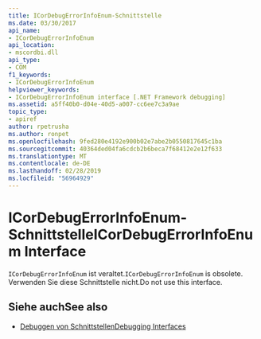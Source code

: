 ```yaml
---
title: ICorDebugErrorInfoEnum-Schnittstelle
ms.date: 03/30/2017
api_name:
- ICorDebugErrorInfoEnum
api_location:
- mscordbi.dll
api_type:
- COM
f1_keywords:
- ICorDebugErrorInfoEnum
helpviewer_keywords:
- ICorDebugErrorInfoEnum interface [.NET Framework debugging]
ms.assetid: a5ff40b0-d04e-40d5-a007-cc6ee7c3a9ae
topic_type:
- apiref
author: rpetrusha
ms.author: ronpet
ms.openlocfilehash: 9fed280e4192e900b02e7abe2b0550817645c1ba
ms.sourcegitcommit: 40364ded04fa6cdcb2b6beca7f68412e2e12f633
ms.translationtype: MT
ms.contentlocale: de-DE
ms.lasthandoff: 02/28/2019
ms.locfileid: "56964929"
---
```

# <a name="icordebugerrorinfoenum-interface"></a><span data-ttu-id="9b2ad-102">ICorDebugErrorInfoEnum-Schnittstelle</span><span class="sxs-lookup"><span data-stu-id="9b2ad-102">ICorDebugErrorInfoEnum Interface</span></span>

<span data-ttu-id="9b2ad-103">`ICorDebugErrorInfoEnum` ist veraltet.</span><span class="sxs-lookup"><span data-stu-id="9b2ad-103">`ICorDebugErrorInfoEnum` is obsolete.</span></span> <span data-ttu-id="9b2ad-104">Verwenden Sie diese Schnittstelle nicht.</span><span class="sxs-lookup"><span data-stu-id="9b2ad-104">Do not use this interface.</span></span>  
  
## <a name="see-also"></a><span data-ttu-id="9b2ad-105">Siehe auch</span><span class="sxs-lookup"><span data-stu-id="9b2ad-105">See also</span></span>
- [<span data-ttu-id="9b2ad-106">Debuggen von Schnittstellen</span><span class="sxs-lookup"><span data-stu-id="9b2ad-106">Debugging Interfaces</span></span>](../../../../docs/framework/unmanaged-api/debugging/debugging-interfaces.md)
